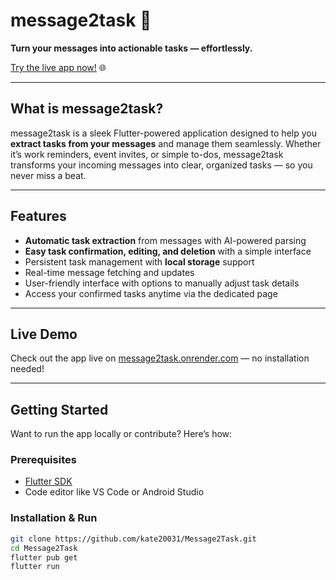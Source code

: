 # message2task 🚀

**Turn your messages into actionable tasks — effortlessly.**

[Try the live app now!](https://message2task.onrender.com) 🌐

---

## What is message2task?

message2task is a sleek Flutter-powered application designed to help you **extract tasks from your messages** and manage them seamlessly. Whether it’s work reminders, event invites, or simple to-dos, message2task transforms your incoming messages into clear, organized tasks — so you never miss a beat.

---

## Features

- **Automatic task extraction** from messages with AI-powered parsing  
- **Easy task confirmation, editing, and deletion** with a simple interface  
- Persistent task management with **local storage** support  
- Real-time message fetching and updates  
- User-friendly interface with options to manually adjust task details  
- Access your confirmed tasks anytime via the dedicated page

---

## Live Demo

Check out the app live on [message2task.onrender.com](https://message2task.onrender.com) — no installation needed!

---

## Getting Started

Want to run the app locally or contribute? Here’s how:

### Prerequisites

- [Flutter SDK](https://flutter.dev/docs/get-started/install)  
- Code editor like VS Code or Android Studio  

### Installation & Run

```bash
git clone https://github.com/kate20031/Message2Task.git
cd Message2Task
flutter pub get
flutter run
